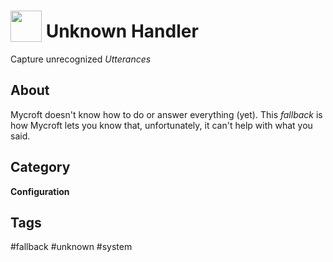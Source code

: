 # <img src='https://raw.githack.com/FortAwesome/Font-Awesome/master/svgs/solid/question.svg' card_color='#22a7f0' width='50' height='50' style='vertical-align:bottom'/> Unknown Handler
Capture unrecognized _Utterances_

## About
Mycroft doesn't know how to do or answer everything (yet).  This _fallback_ is how Mycroft lets you know that, unfortunately, it can't help with what you said.


## Category
**Configuration**

## Tags
#fallback
#unknown
#system
